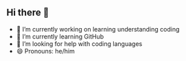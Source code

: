 ## Hi there 👋


- 🔭 I’m currently working on learning understanding coding
- 🌱 I’m currently learning GitHub
- 🤔 I’m looking for help with coding languages
- 😄 Pronouns: he/him

<!--
**Lughnacide-lab/Lughnacide-lab** is a ✨ _special_ ✨ repository because its `README.md` (this file) appears on your GitHub profile.

Here are some ideas to get you started:

-->
